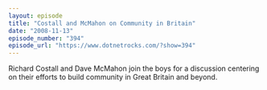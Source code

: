```yaml
---
layout: episode
title: "Costall and McMahon on Community in Britain"
date: "2008-11-13"
episode_number: "394"
episode_url: "https://www.dotnetrocks.com/?show=394"
---
```


Richard Costall and Dave McMahon join the boys for a discussion centering on their efforts to build community in Great Britain and beyond.
